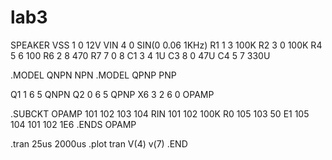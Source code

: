 # lab3

SPEAKER
VSS 1 0 12V
VIN 4 0 SIN(0 0.06 1KHz)
R1 1 3 100K
R2 3 0 100K
R4 5 6 100
R6 2 8 470
R7 7 0 8
C1 3 4 1U
C3 8 0 47U
C4 5 7 330U



.MODEL QNPN NPN
.MODEL QPNP PNP

Q1 1 6 5 QNPN
Q2 0 6 5 QPNP
X6 3 2 6 0 OPAMP

.SUBCKT OPAMP 101 102 103 104
RIN 101 102 100K
R0 105 103 50
E1 105 104 101 102 1E6
.ENDS OPAMP

.tran 25us 2000us
.plot tran V(4) v(7)
.END
